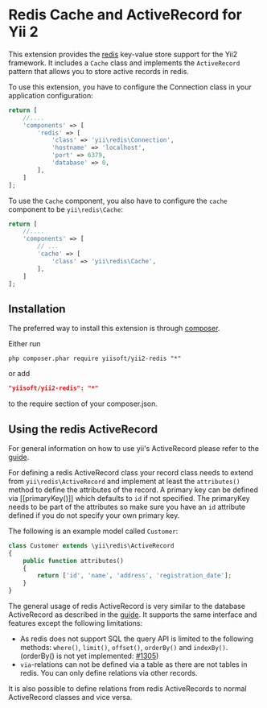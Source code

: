 Redis Cache and ActiveRecord for Yii 2
======================================

This extension provides the [redis](http://redis.io/) key-value store support for the Yii2 framework.
It includes a `Cache` class and implements the `ActiveRecord` pattern that allows you to store active
records in redis.

To use this extension, you have to configure the Connection class in your application configuration:

```php
return [
	//....
	'components' => [
        'redis' => [
            'class' => 'yii\redis\Connection',
            'hostname' => 'localhost',
            'port' => 6379,
            'database' => 0,
        ],
	]
];
```

To use the `Cache` component, you also have to configure the `cache` component to be `yii\redis\Cache`:

```php
return [
	//....
	'components' => [
	    // ...
        'cache' => [
            'class' => 'yii\redis\Cache',
        ],
	]
];
```


Installation
------------

The preferred way to install this extension is through [composer](http://getcomposer.org/download/).

Either run

```
php composer.phar require yiisoft/yii2-redis "*"
```

or add

```json
"yiisoft/yii2-redis": "*"
```

to the require section of your composer.json.


Using the redis ActiveRecord
----------------------------

For general information on how to use yii's ActiveRecord please refer to the [guide](https://github.com/yiisoft/yii2/blob/master/docs/guide/active-record.md).

For defining a redis ActiveRecord class your record class needs to extend from `yii\redis\ActiveRecord` and
implement at least the `attributes()` method to define the attributes of the record.
A primary key can be defined via [[primaryKey()]] which defaults to `id` if not specified.
The primaryKey needs to be part of the attributes so make sure you have an `id` attribute defined if you do
not specify your own primary key.

The following is an example model called `Customer`:

```php
class Customer extends \yii\redis\ActiveRecord
{
    public function attributes()
    {
        return ['id', 'name', 'address', 'registration_date'];
    }
}
```

The general usage of redis ActiveRecord is very similar to the database ActiveRecord as described in the
[guide](https://github.com/yiisoft/yii2/blob/master/docs/guide/active-record.md).
It supports the same interface and features except the following limitations:

- As redis does not support SQL the query API is limited to the following methods:
  `where()`, `limit()`, `offset()`, `orderBy()` and `indexBy()`.
  (orderBy() is not yet implemented: [#1305](https://github.com/yiisoft/yii2/issues/1305))
- `via`-relations can not be defined via a table as there are not tables in redis. You can only define relations via other records.

It is also possible to define relations from redis ActiveRecords to normal ActiveRecord classes and vice versa.